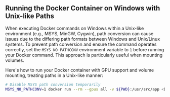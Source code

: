 ## Running the Docker Container on Windows with Unix-like Paths

When executing Docker commands on Windows within a Unix-like environment (e.g., MSYS, MinGW, Cygwin), path conversion can cause issues due to the differing path formats between Windows and Unix/Linux systems. To prevent path conversion and ensure the command operates correctly, set the `MSYS_NO_PATHCONV` environment variable to `1` before running your Docker command. This approach is particularly useful when mounting volumes.

Here's how to run your Docker container with GPU support and volume mounting, treating paths in a Unix-like manner:

```bash
# Disable MSYS path conversion temporarily
MSYS_NO_PATHCONV=1 docker run --rm --gpus all -v ${PWD}:/usr/src/app <Docker container> <Opening script> <Command line arguments>
```
